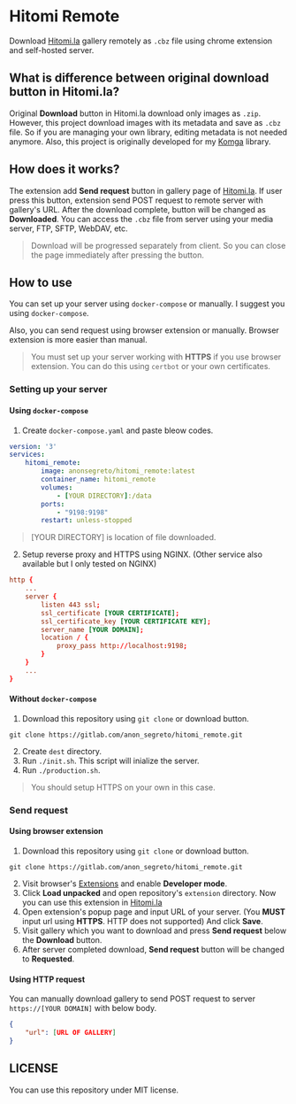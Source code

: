 # Hitomi Remote

Download [Hitomi.la](https://hitomi.la) gallery remotely as `.cbz` file using chrome extension and self-hosted server.

## What is difference between original download button in Hitomi.la?

Original **Download** button in Hitomi.la download only images as `.zip`. However, this project download images with its metadata and save as `.cbz` file. So if you are managing your own library, editing metadata is not needed anymore. Also, this project is originally developed for my [Komga](https://komga.org/) library.

## How does it works?

The extension add **Send request** button in gallery page of [Hitomi.la](https://hitomi.la). If user press this button, extension send POST request to remote server with gallery's URL. After the download complete, button will be changed as **Downloaded**. You can access the `.cbz` file from server using your media server, FTP, SFTP, WebDAV, etc.

> Download will be progressed separately from client. So you can close the page immediately after pressing the button.

## How to use

You can set up your server using `docker-compose` or manually. I suggest you using `docker-compose`.

Also, you can send request using browser extension or manually. Browser extension is more easier than manual.

> You must set up your server working with **HTTPS** if you use browser extension. You can do this using `certbot` or your own certificates.

### Setting up your server

#### Using `docker-compose`

1. Create `docker-compose.yaml` and paste bleow codes.

```yaml
version: '3'
services:
    hitomi_remote:
        image: anonsegreto/hitomi_remote:latest
        container_name: hitomi_remote
        volumes:
            - [YOUR DIRECTORY]:/data
        ports:
            - "9198:9198"
        restart: unless-stopped
```

> [YOUR DIRECTORY] is location of file downloaded.

2. Setup reverse proxy and HTTPS using NGINX. (Other service also available but I only tested on NGINX)

```conf
http {
    ...
    server {
        listen 443 ssl;
        ssl_certificate [YOUR CERTIFICATE];
        ssl_certificate_key [YOUR CERTIFICATE KEY];
        server_name [YOUR DOMAIN];
        location / {
            proxy_pass http://localhost:9198;
        }
    }
    ...
}
```

#### Without `docker-compose`

1. Download this repository using `git clone` or download button.

```
git clone https://gitlab.com/anon_segreto/hitomi_remote.git
```
2. Create `dest` directory.
3. Run `./init.sh`. This script will inialize the server.
4. Run `./production.sh`.

> You should setup HTTPS on your own in this case.

### Send request

#### Using browser extension

1. Download this repository using `git clone` or download button.

```
git clone https://gitlab.com/anon_segreto/hitomi_remote.git
```
2. Visit browser's [Extensions](chrome://extensions) and enable **Developer mode**.
3. Click **Load unpacked** and open repository's `extension` directory. Now you can use this extension in [Hitomi.la](https://hitomi.la)
4. Open extension's popup page and input URL of your server. (You **MUST** input url using **HTTPS**. HTTP does not supported) And click **Save**.
5. Visit gallery which you want to download and press **Send request** below the **Download** button.
6. After server completed download, **Send request** button will be changed to **Requested**.

#### Using HTTP request

You can manually download gallery to send POST request to server `https://[YOUR DOMAIN]` with below body.
```json
{
    "url": [URL OF GALLERY]
}
```

## LICENSE

You can use this repository under MIT license.